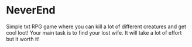 # NeverEnd

Simple txt RPG game where you can kill a lot of different creatures and get cool loot!
Your main task is to find your lost wife. It will take a lot of effort but it worth it!


